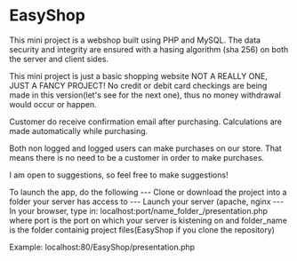 # EasyShop

This mini project is a webshop built using PHP and MySQL. The data security and integrity are ensured with a hasing algorithm (sha 256) on both the server and client sides.

This mini project is just a basic shopping website NOT A REALLY ONE, JUST A FANCY PROJECT! No credit or debit card checkings are being made in this version(let's see for the next one), thus no money withdrawal would occur or happen.

Customer do receive confirmation email after purchasing. Calculations are made automatically while purchasing.

Both non logged and logged users can make purchases on our store. That means there is no need to be a customer in order to make purchases.

I am open to suggestions, so feel free to make suggestions!

To launch the app, do the following
--- Clone or download the project into a folder your server has access to
--- Launch your server (apache, nginx
--- In your browser, type in: localhost:port/name_folder_/presentation.php 
    where port is the port on which your server is kistening on and folder_name is the folder containig project files(EasyShop if you clone the 
    repository)
   
 Example: localhost:80/EasyShop/presentation.php
    

